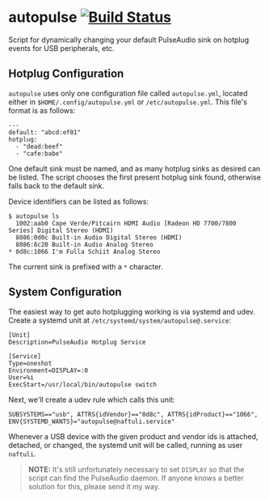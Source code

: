 # autopulse [![Build Status][svg-build-status]][build-status]

Script for dynamically changing your default PulseAudio sink on hotplug events for USB peripherals, etc.

## Hotplug Configuration

`autopulse` uses only one configuration file called `autopulse.yml`, located either in `$HOME/.config/autopulse.yml` or
`/etc/autopulse.yml`. This file's format is as follows:

```
---
default: "abcd:ef01"
hotplug:
  - "dead:beef"
  - "cafe:babe"
```

One default sink must be named, and as many hotplug sinks as desired can be listed. The script chooses the first present
hotplug sink found, otherwise falls back to the default sink.

Device identifiers can be listed as follows:

```
$ autopulse ls
  1002:aab0 Cape Verde/Pitcairn HDMI Audio [Radeon HD 7700/7800 Series] Digital Stereo (HDMI)
  8086:0d0c Built-in Audio Digital Stereo (HDMI)
  8086:8c20 Built-in Audio Analog Stereo
* 0d8c:1066 I'm Fulla Schiit Analog Stereo
```

The current sink is prefixed with a `*` character.

## System Configuration

The easiest way to get auto hotplugging working is via systemd and udev. Create a systemd unit at
`/etc/systemd/system/autopulse@.service`:

```
[Unit]
Description=PulseAudio Hotplug Service

[Service]
Type=oneshot
Environment=DISPLAY=:0
User=%i
ExecStart=/usr/local/bin/autopulse switch
```

Next, we'll create a udev rule which calls this unit:

```
SUBSYSTEMS=="usb", ATTRS{idVendor}=="0d8c", ATTRS{idProduct}=="1066", ENV{SYSTEMD_WANTS}="autopulse@naftuli.service"
```

Whenever a USB device with the given product and vendor ids is attached, detached, or changed, the systemd unit will
be called, running as user `naftuli`.

> **NOTE:** It's still unfortunately necessary to set `DISPLAY` so that the script can find the PulseAudio daemon. If
> anyone knows a better solution for this, please send it my way.

 [build-status]: https://travis-ci.org/naftulikay/autopulse

 [svg-build-status]: https://travis-ci.org/naftulikay/autopulse.svg?branch=master
